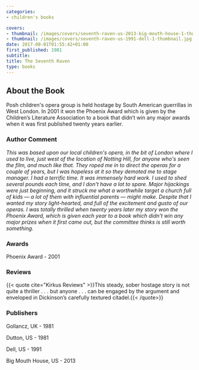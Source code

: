 ```yaml
---
categories:
- children's books

covers:
- thumbnail: /images/covers/seventh-raven-us-2013-big-mouth-house-1-thumbnail.jpg
- thumbnail: /images/covers/seventh-raven-us-1991-dell-1-thumbnail.jpg
date: 2017-08-01T01:55:42+01:00
first_published: 1981
subtitle:
title: The Seventh Raven
type: books
---
```

About the Book
--------------
Posh children's opera group is held hostage by South American guerrillas in West London. In 2001 it won the Phoenix Award which is given by the Children’s Literature Association to a book that didn’t win any major awards when it was first published twenty years earlier.

### Author Comment
_This was based upon our local children's opera, in the bit of London where I used to live, just west of the location of Notting Hill, for anyone who's seen the film, and much like that. They roped me in to direct the operas for a couple of years, but I was hopeless at it so they demoted me to stage manager. I had a terrific time. It was immensely hard work. I used to shed several pounds each time, and I don't have a lot to spare. Major hijackings were just beginning, and it struck me what a worthwhile target a church full of kids — a lot of them with influential parents — might make. Despite that I wanted my story light-hearted, and full of the excitement and gusto of our operas. I was totally thrilled when twenty years later my story won the Phoenix Award, which is given each year to a book which didn't win any major prizes when it first came out, but the committee thinks is still worth something._

### Awards
Phoenix Award - 2001

### Reviews

{{< quote cite="Kirkus Reviews" >}}This steady, sober hostage story is not quite a thriller . . . but anyone . . . can be engaged by the argument and enveloped in Dickinson’s carefully textured citadel.{{< /quote>}}

### Publishers
Gollancz, UK - 1981

Dutton, US - 1981

Dell, US - 1991

Big Mouth House, US - 2013
